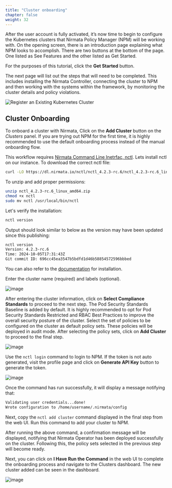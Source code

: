 ```yaml
---
title: "Cluster onboarding" 
chapter: false
weight: 32 
---
```


After the user account is fully activated, it’s now time to begin to configure the Kubernetes clusters that Nirmata Policy Manager (NPM) will be working with. On the opening screen, there is an introduction page explaining what NPM looks to accomplish. There are two buttons at the bottom of the page. One listed as See Features and the other listed as Get Started.

For the purposes of this tutorial, click the **Get Started** button.

The next page will list out the steps that will need to be completed. This includes installing the Nirmata Controller, connecting the cluster to NPM and then working with the systems within the framework, by monitoring the cluster details and policy violations.

![Register an Existing Kubernetes Cluster](/images/register.jpg)

## Cluster Onboarding
To onboard a cluster with Nirmata,
 Click on the **Add Cluster** button on the *Clusters* panel. If you are trying out NPM for the first time, it is highly recommended to use the default onboarding process instead of the manual onboarding flow.

This workflow requires [Nirmata Command Line Inetrfac, nctl](https://downloads.nirmata.io/nctl/downloads/). Lets install nctl on our instance. To download the correct nctl file:

```bash
curl -LO https://dl.nirmata.io/nctl/nctl_4.2.3-rc.6/nctl_4.2.3-rc.6_linux_amd64.zip
```

To unzip and add proper permissions:

```bash
unzip nctl_4.2.3-rc.6_linux_amd64.zip
chmod +x nctl
sudo mv nctl /usr/local/bin/nctl
```

Let's verify the installation:

```bash
nctl version
```

Output should look similar to below as the version may have been updated since this publishing:

```bash
nctl version
Version: 4.2.3-rc.6
Time: 2024-10-05T17:31:43Z
Git commit ID: 696cc45ea3547b5bdfd1d46b58854572596bbbed
```

You can also refer to the [documentation](https://docs.nirmata.io/docs/nctl/installation/) for installation.

Enter the cluster name (required) and labels (optional).

![image](/images/add_cluster_1.png)

After entering the cluster information, click on **Select Compliance Standards** to proceed to the next step.
The Pod Security Standards Baseline is added by default. It is highly recommended to opt for Pod Security Standards Restricted and RBAC Best Practices to improve the overall security posture of the cluster.
Select the set of policies to be configured on the cluster as default policy sets. These policies will be deployed in audit mode. After selecting the policy sets, click on **Add Cluster** to proceed to the final step.

![image](/images/add_cluster_2.png)

Use the `nctl login` command to login to NPM. If the token is not auto generated, visit the profile page and click on **Generate API Key** button to generate the token.

![image](/images/add_cluster_3.png)

Once the command has run successfully, it will display a message notifying that:
```bash
Validating user credentials...done!
Wrote configuration to /home/username/.nirmata/config
```
Next, copy the `nctl add cluster` command displayed in the final step from the web UI. Run this command to add your cluster to NPM.

After running the above command, a confirmation message will be displayed, notifying that Nirmata Operator has been deployed successfully  on the cluster. Following this, the policy sets selected in the previous step will become ready.

Next, you can click on  **I Have Run the Command** in the web UI to complete the onboarding process and navigate to the Clusters dashboard. The new cluster added can be seen in the dashboard.

![image](/images/onboarding_confirmation.png)
